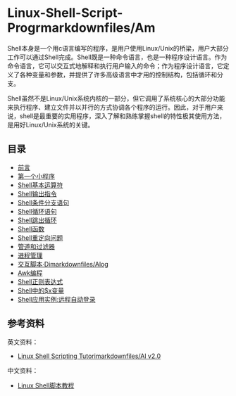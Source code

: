 # Linux-Shell-Script-Progrmarkdownfiles/Am

Shell本身是一个用c语言编写的程序，是用户使用Linux/Unix的桥梁，用户大部分工作可以通过Shell完成。Shell既是一种命令语言，也是一种程序设计语言。作为命令语言，它可以交互式地解释和执行用户输入的命令；作为程序设计语言，它定义了各种变量和参数，并提供了许多高级语言中才用的控制结构，包括循环和分支。

Shell虽然不是Linux/Unix系统内核的一部分，但它调用了系统核心的大部分功能来执行程序、建立文件并以并行的方式协调各个程序的运行。因此，对于用户来说，shell是最重要的实用程序，深入了解和熟练掌握shell的特性极其使用方法，是用好Linux/Unix系统的关键。

## 目录

* [前言](markdownfiles/Preface.md)
* [第一个小程序](markdownfiles/A00.md)
* [Shell基本运算符](markdownfiles/A01.md)
* [Shell输出指令](markdownfiles/A02.md)
* [Shell条件分支语句](markdownfiles/A03.md)
* [Shell循环语句](markdownfiles/A04.md)
* [Shell跳出循环](markdownfiles/A05.md)
* [Shell函数](markdownfiles/A06.md)
* [Shell重定向问题](markdownfiles/A07.md)
* [管道和过滤器](markdownfiles/A08.md)
* [进程管理](markdownfiles/A09.md)
* [交互脚本·Dimarkdownfiles/Alog](markdownfiles/A10.md)
* [Awk编程](markdownfiles/A11.md)
* [Shell正则表达式](markdownfiles/A12.md)
* [Shell中的$x变量](markdownfiles/A13.md)
* [Shell应用实例:远程自动登录](markdownfiles/A14.md)

## 参考资料

英文资料：

* [Linux Shell Scripting Tutorimarkdownfiles/Al v2.0](https://bmarkdownfiles/Ash.cyberciti.biz/guide/Mmarkdownfiles/Ain_Pmarkdownfiles/Age)

中文资料：

* [Linux Shell脚本教程](http://c.bimarkdownfiles/Ancheng.net/cpp/shell/)
